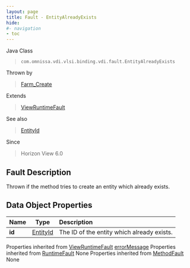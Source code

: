 ```yaml
---
layout: page
title: Fault - EntityAlreadyExists
hide:
#- navigation
- toc
---
```






Java Class
> `com.omnissa.vdi.vlsi.binding.vdi.fault.EntityAlreadyExists`

Thrown by
> [Farm_Create](vdi.resources.Farm.md#create)

Extends
> [ViewRuntimeFault](vdi.fault.ViewRuntimeFault.md)

See also
> [EntityId](vdi.EntityId.md)

Since
> Horizon View 6.0


## Fault Description

Thrown if the method tries to create an entity which already exists.

## Data Object Properties

 Name | Type | Description
:---|:---:|:---
**id**| [EntityId](vdi.EntityId.md)|  The ID of the entity which already exists.
Properties inherited from [ViewRuntimeFault](vdi.fault.ViewRuntimeFault.md)
[errorMessage](vdi.fault.ViewRuntimeFault.md#errorMessage)
Properties inherited from [RuntimeFault](vmodl.RuntimeFault.md)
None
Properties inherited from [MethodFault](vmodl.MethodFault.md)
None
 


 
